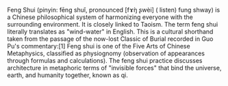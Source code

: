Feng Shui (pinyin: fēng shuǐ, pronounced [fɤ́ŋ ʂwèi] ( listen) fung shway) is a 
Chinese philosophical system of harmonizing everyone with the surrounding environment. 
It is closely linked to Taoism. The term feng shui literally translates as "wind-water" in English. 
This is a cultural shorthand taken from the passage of the now-lost Classic of Burial recorded in Guo 
Pu's commentary:[1] Feng shui is one of the Five Arts of Chinese Metaphysics, classified as physiognomy 
(observation of appearances through formulas and calculations). The feng shui practice discusses architecture in metaphoric 
terms of "invisible forces" that bind the universe, earth, and humanity together, known as qi.
